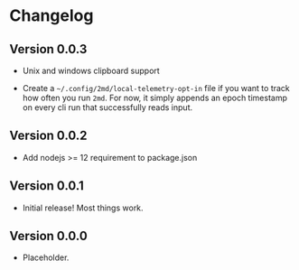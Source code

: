 # Changelog

## Version 0.0.3

  - Unix and windows clipboard support

  - Create a `~/.config/2md/local-telemetry-opt-in` file if you want to
    track how often you run `2md`. For now, it simply appends an epoch
    timestamp on every cli run that successfully reads input.

## Version 0.0.2

  - Add nodejs >= 12 requirement to package.json

## Version 0.0.1

  - Initial release! Most things work.

## Version 0.0.0

  - Placeholder.
